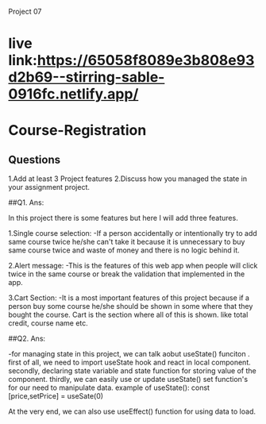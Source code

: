 Project 07
# live link:https://65058f8089e3b808e93d2b69--stirring-sable-0916fc.netlify.app/

# Course-Registration

##  Questions
1.Add at least 3 Project features 
2.Discuss how you managed the state in your assignment project.

##Q1. Ans:

In this project there is some features but here I will add three features.

1.Single course selection:
  -If a person accidentally or intentionally try to add same course twice 
  he/she can't take it because it is unnecessary to buy same course twice
  and waste of money and there is no logic behind it.

2.Alert  message:
  -This is the features of this web app when people will click twice in the
  same course or break the validation that implemented in the app.

3.Cart Section:
  -It is a most important features of this project because if a person buy 
  some course he/she should be shown in some where that they bought the course.
  Cart is the section where all of this is shown. like total credit, course name etc.




##Q2. Ans:

 -for managing state in this project, we can talk aobut useState() funciton .
 first of all, we need to import useState hook and react in local component.
 secondly, declaring state variable and state function for storing value of 
 the component.
 thirdly, we can easily use or update useState() set function's for our need 
 to manipulate data.
 example of useState(): 
    const [price,setPrice] = useSate(0)

 At the very end, we can also use useEffect() function for using data to load.
